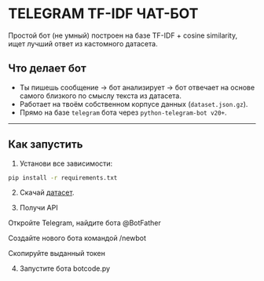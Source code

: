 # TELEGRAM TF-IDF ЧАТ-БОТ

Простой бот (не умный) построен на базе TF-IDF + cosine similarity, ищет лучший ответ из кастомного датасета. 

## Что делает бот

- Ты пишешь сообщение → бот анализирует → бот отвечает на основе самого близкого по смыслу текста из датасета.
- Работает на твоём собственном корпусе данных (`dataset.json.gz`).
- Прямо на базе `telegram` бота через `python-telegram-bot v20+`.

---

## Как запустить

1. Установи все зависимости:

```bash
pip install -r requirements.txt
```
2. Скачай [датасет](https://drive.google.com/file/d/1bDTiUAeIlB_jSLR4hENAT6QvYC7w0zFh/view?usp=drive_link).

3. Получи API

Откройте Telegram, найдите бота @BotFather

Создайте нового бота командой /newbot

Скопируйте выданный токен

4. Запустите бота
botcode.py


